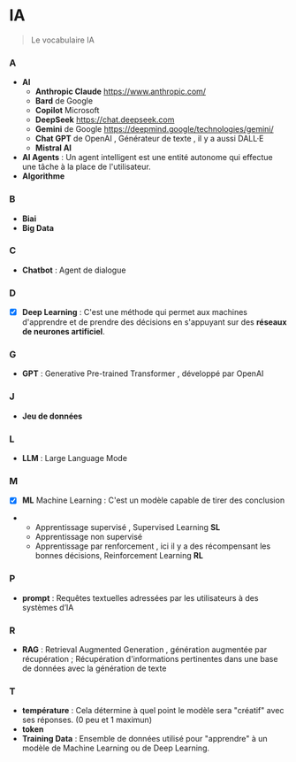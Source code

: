 # IA

> Le vocabulaire IA

### A
- **AI**
  * **Anthropic Claude** https://www.anthropic.com/
  * **Bard** de Google
  * **Copilot** Microsoft
  *  **DeepSeek** https://chat.deepseek.com
  * **Gemini** de Google https://deepmind.google/technologies/gemini/
  * **Chat GPT** de OpenAI , Générateur de texte , il y a aussi DALL·E
  *  **Mistral AI**
-  **AI Agents**      :  Un agent intelligent est une entité autonome qui effectue une tâche à la place de l'utilisateur.
-  **Algorithme**

### B
- **Biai**
- **Big Data**

### C
- **Chatbot**         :  Agent de dialogue

### D 
- [x] **Deep Learning**    : C'est une méthode qui permet aux machines d'apprendre et de prendre des décisions en s'appuyant sur des **réseaux de neurones artificiel**.

### G
- **GPT**               :  Generative Pre-trained Transformer , développé par OpenAI 

### J
- **Jeu de données**

### L
- **LLM**              :  Large Language Mode

### M
- [x] **ML**    Machine Learning  :  C'est un modèle capable de tirer des conclusion
- *    Apprentissage supervisé ,  Supervised Learning **SL**
  *    Apprentissage non supervisé
  *    Apprentissage par renforcement , ici il y a des récompensant les bonnes décisions, Reinforcement Learning  **RL**

### P
- **prompt**           : Requêtes textuelles adressées par les utilisateurs à des systèmes d’IA 

### R
- **RAG**          :  Retrieval Augmented Generation ,  génération augmentée par récupération ; Récupération d'informations pertinentes dans une base de données avec la génération de texte

### T
- **température**       :  Cela détermine à quel point le modèle sera "créatif" avec ses réponses. (0 peu et 1 maximun)
- **token**
- **Training Data**    :  Ensemble de données utilisé pour "apprendre" à un modèle de Machine Learning ou de Deep Learning.
 
